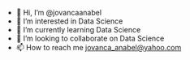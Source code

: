 - 👋 Hi, I’m @jovancaanabel
- 👀 I’m interested in Data Science
- 🌱 I’m currently learning Data Science
- 💞️ I’m looking to collaborate on Data Science 
- 📫 How to reach me jovanca_anabel@yahoo.com

<!---
jovancaanabel/jovancaanabel is a ✨ special ✨ repository because its `README.md` (this file) appears on your GitHub profile.
You can click the Preview link to take a look at your changes.
--->
